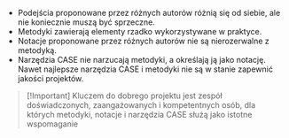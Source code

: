 - Podejścia proponowane przez różnych autorów różnią się od siebie, ale nie koniecznie muszą być sprzeczne. 
- Metodyki zawierają elementy rzadko wykorzystywane w praktyce. 
- Notacje proponowane przez różnych autorów nie są nierozerwalne z metodyką.
- Narzędzia CASE nie narzucają metodyki, a określają ją jako notację. Nawet najlepsze narzędzia CASE i metodyki nie są w stanie zapewnić jakości projektów.

>[!Important] Kluczem do dobrego projektu jest zespół doświadczonych, zaangażowanych i kompetentnych osób, dla których metodyki, notacje i narzędzia CASE służą jako istotne wspomaganie